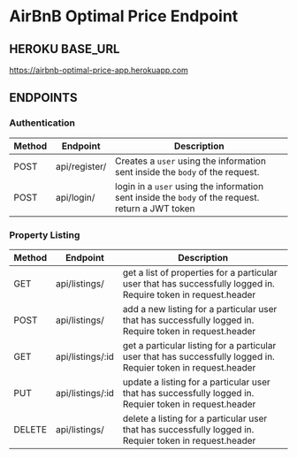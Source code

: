 # AirBnB Optimal Price Endpoint

## HEROKU BASE_URL

https://airbnb-optimal-price-app.herokuapp.com

## ENDPOINTS

### Authentication

| Method | Endpoint      | Description                                                                                       |
| ------ | ------------- | ------------------------------------------------------------------------------------------------- |
| POST   | api/register/ | Creates a `user` using the information sent inside the `body` of the request.                     |
| POST   | api/login/    | login in a `user` using the information sent inside the `body` of the request. return a JWT token |

### Property Listing

| Method | Endpoint         | Description                                                                                                     |
| ------ | ---------------- | --------------------------------------------------------------------------------------------------------------- |
| GET    | api/listings/    | get a list of properties for a particular user that has successfully logged in. Require token in request.header |
| POST   | api/listings/    | add a new listing for a particular user that has successfully logged in. Require token in request.header        |
| GET    | api/listings/:id | get a particular listing for a particular user that has successfully logged in. Requier token in request.header |
| PUT    | api/listings/:id | update a listing for a particular user that has successfully logged in. Requier token in request.header         |
| DELETE | api/listings/    | delete a listing for a particular user that has successfully logged in. Requier token in request.header         |

